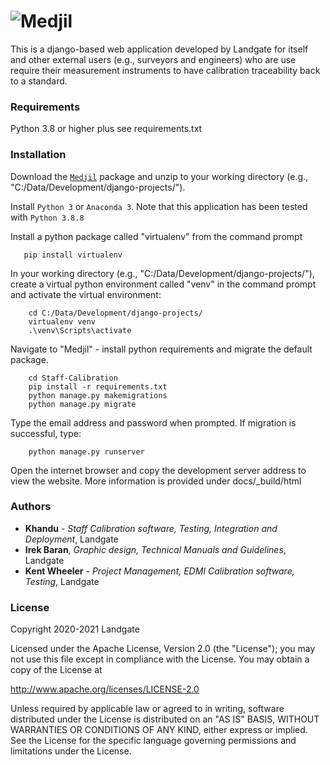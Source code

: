 # ![Medjil](https://github.com/Landgate/Medjil/blob/main/assets/logo.png)

This is a django-based web application developed by Landgate for itself and other external users (e.g., surveyors and engineers) who are use require their measurement instruments to have calibration traceability back to a standard.

### Requirements

Python 3.8 or higher plus see requirements.txt

### Installation

Download the [```Medjil```](https://github.com/Landgate/Medjil/archive/refs/heads/main.zip) package and unzip to your working directory (e.g., "C:/Data/Development/django-projects/"). 

Install ```Python 3``` or ```Anaconda 3```. Note that this application has been tested with ```Python 3.8.8```

Install a python package called "virtualenv" from the command prompt
 ```
	pip install virtualenv 
```

In your working directory (e.g., "C:/Data/Development/django-projects/"), create a virtual python environment called "venv" in the command prompt and activate the virtual environment:

```
	cd C:/Data/Development/django-projects/
	virtualenv venv
	.\venv\Scripts\activate
```
Navigate to "Medjil" - install python requirements and migrate the default package. 

```	
	cd Staff-Calibration
	pip install -r requirements.txt
	python manage.py makemigrations
	python manage.py migrate
```

Type the email address and password when prompted. If migration is successful, type:

```
	python manage.py runserver
```

Open the internet browser and copy the development server address to view the website. More information is provided under docs/_build/html

### Authors


* **Khandu** - *Staff Calibration software, Testing, Integration and Deployment*, Landgate
* **Irek Baran**, *Graphic design, Technical Manuals and Guidelines*, Landgate
* **Kent Wheeler** - *Project Management, EDMI Calibration software, Testing*, Landgate


### License

Copyright 2020-2021 Landgate

Licensed under the Apache License, Version 2.0 (the "License"); you may not use this file except in compliance with the License. You may obtain a copy of the License at

http://www.apache.org/licenses/LICENSE-2.0

Unless required by applicable law or agreed to in writing, software distributed under the License is distributed on an "AS IS" BASIS, WITHOUT WARRANTIES OR CONDITIONS OF ANY KIND, either express or implied. See the License for the specific language governing permissions and limitations under the License.
